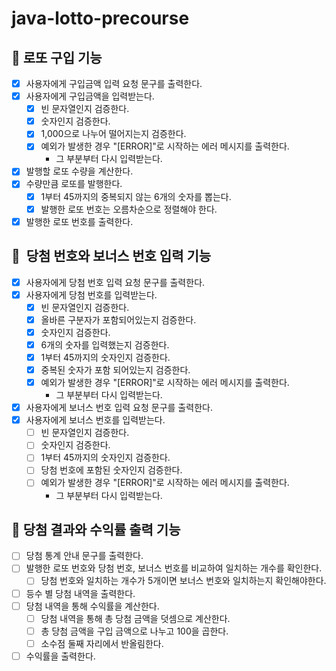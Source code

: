# java-lotto-precourse

## 💸 로또 구입 기능
- [X] 사용자에게 구입금액 입력 요청 문구를 출력한다.
- [X] 사용자에게 구입금액을 입력받는다.
    - [X] 빈 문자열인지 검증한다.
    - [X] 숫자인지 검증한다.
    - [X] 1,000으로 나누어 떨어지는지 검증한다.
    - [X] 예외가 발생한 경우 "[ERROR]"로 시작하는 에러 메시지를 출력한다.
        - 그 부분부터 다시 입력받는다.
- [X] 발행할 로또 수량을 계산한다.
- [X] 수량만큼 로또를 발행한다.
    - [X] 1부터 45까지의 중복되지 않는 6개의 숫자를 뽑는다.
    - [X] 발행한 로또 번호는 오름차순으로 정렬해야 한다.
- [X] 발행한 로또 번호를 출력한다.

## 🎱  당첨 번호와 보너스 번호 입력 기능
- [X] 사용자에게 당첨 번호 입력 요청 문구를 출력한다.
- [X] 사용자에게 당첨 번호를 입력받는다.
    - [X] 빈 문자열인지 검증한다.
    - [X] 올바른 구분자가 포함되어있는지 검증한다.
    - [X] 숫자인지 검증한다.
    - [X] 6개의 숫자를 입력했는지 검증한다.
    - [X] 1부터 45까지의 숫자인지 검증한다.
    - [X] 중복된 숫자가 포함 되어있는지 검증한다.
    - [X] 예외가 발생한 경우 "[ERROR]"로 시작하는 에러 메시지를 출력한다.
        - 그 부분부터 다시 입력받는다.
- [X] 사용자에게 보너스 번호 입력 요청 문구를 출력한다.
- [X] 사용자에게 보너스 번호를 입력받는다.
    - [ ] 빈 문자열인지 검증한다.
    - [ ] 숫자인지 검증한다.
    - [ ] 1부터 45까지의 숫자인지 검증한다.
    - [ ] 당첨 번호에 포함된 숫자인지 검증한다.
    - [ ] 예외가 발생한 경우 "[ERROR]"로 시작하는 에러 메시지를 출력한다.
        - 그 부분부터 다시 입력받는다.

## 🥇 당첨 결과와 수익률 출력 기능
- [ ] 당첨 통계 안내 문구를 출력한다.
- [ ] 발행한 로또 번호와 당첨 번호, 보너스 번호를 비교하여 일치하는 개수를 확인한다.
    - [ ] 당첨 번호와 일치하는 개수가 5개이면 보너스 번호와 일치하는지 확인해야한다.
- [ ] 등수 별 당첨 내역을 출력한다.
- [ ] 당첨 내역을 통해 수익률을 계산한다.
    - [ ] 당첨 내역을 통해 총 당첨 금액을 덧셈으로 계산한다.
    - [ ] 총 당첨 금액을 구입 금액으로 나누고 100을 곱한다.
    - [ ] 소수점 둘째 자리에서 반올림한다.
- [ ] 수익률을 출력한다.
